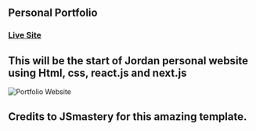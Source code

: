 ## Personal Portfolio
### [Live Site](https://jordanandrianda.com)
## This will be the start of Jordan personal website using Html, css, react.js and next.js

![Portfolio Website](https://ibb.co/gM1rZfS)
## Credits to JSmastery for this amazing template.

